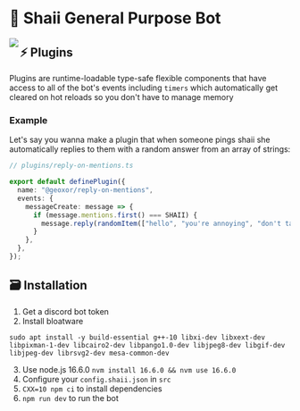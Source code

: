 # 🌸 Shaii General Purpose Bot
<img align="left" src="https://media.discordapp.net/attachments/550913067517607946/634231448928387072/OC_Shaii_CHIBICHARM2.png?width=200&height=236">

## ⚡ Plugins
Plugins are runtime-loadable type-safe flexible components that have access to all of the bot's events
including `timers` which automatically get cleared on hot reloads so you don't have to manage
memory

### Example

Let's say you wanna make a plugin that when someone pings shaii she automatically
replies to them with a random answer from an array of strings:

```ts
// plugins/reply-on-mentions.ts

export default definePlugin({
  name: "@geoxor/reply-on-mentions",
  events: {
    messageCreate: message => {
      if (message.mentions.first() === SHAII) {
        message.reply(randomItem(["hello", "you're annoying", "don't talk to me again!"]));
      }
    },
  },
});
```

## 🗃 Installation

1. Get a discord bot token
2. Install bloatware

```
sudo apt install -y build-essential g++-10 libxi-dev libxext-dev libpixman-1-dev libcairo2-dev libpango1.0-dev libjpeg8-dev libgif-dev libjpeg-dev librsvg2-dev mesa-common-dev
```
3. Use node.js 16.6.0 `nvm install 16.6.0 && nvm use 16.6.0`
4. Configure your `config.shaii.json` in `src`
5. `CXX=10 npm ci` to install dependencies
6. `npm run dev` to run the bot
